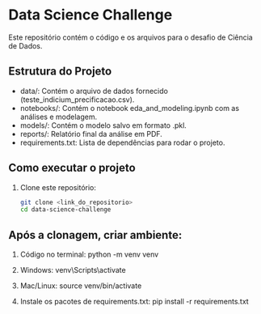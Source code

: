 # Data Science Challenge

Este repositório contém o código e os arquivos para o desafio de Ciência de Dados.

## Estrutura do Projeto

- data/: Contém o arquivo de dados fornecido (teste_indicium_precificacao.csv).
- notebooks/: Contém o notebook eda_and_modeling.ipynb com as análises e modelagem.
- models/: Contém o modelo salvo em formato .pkl.
- reports/: Relatório final da análise em PDF.
- requirements.txt: Lista de dependências para rodar o projeto.

## Como executar o projeto

1. Clone este repositório:
   ```bash
   git clone <link_do_repositorio>
   cd data-science-challenge

##  Após a clonagem, criar ambiente:
1. Código no terminal:
python -m venv venv

2. Windows:
venv\Scripts\activate
3. Mac/Linux:
source venv/bin/activate

4. Instale os pacotes de requirements.txt:
pip install -r requirements.txt
